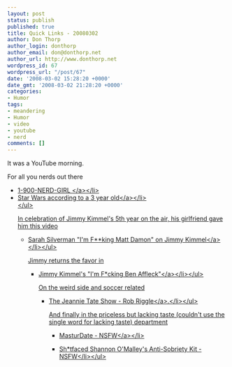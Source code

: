 ```yaml
---
layout: post
status: publish
published: true
title: Quick Links - 20080302
author: Don Thorp
author_login: donthorp
author_email: don@donthorp.net
author_url: http://www.donthorp.net
wordpress_id: 67
wordpress_url: "/post/67"
date: '2008-03-02 15:28:20 +0000'
date_gmt: '2008-03-02 21:28:20 +0000'
categories:
- Humor
tags:
- meandering
- Humor
- video
- youtube
- nerd
comments: []
---
```

<p>It was a YouTube morning.</p>
<p>For all you nerds out there </p>
<ul>
<li><a href="http:&#47;&#47;www.youtube.com&#47;watch?v=wmRSuYIL1zc" target="video">1-900-NERD-GIRL  <&#47;a><&#47;li>
<li><a href="http:&#47;&#47;www.youtube.com&#47;watch?v=EBM854BTGL0" target="video">Star Wars according to a 3 year old<&#47;a><&#47;li><br />
<&#47;ul></p>
<p>In celebration of Jimmy Kimmel's 5th year on the air, his girlfriend gave him this video
<ul>
<li><a href="http:&#47;&#47;www.youtube.com&#47;watch?v=Haf2Gvr4Tm8" target="video">Sarah Silverman "I'm F**king Matt Damon" on Jimmy Kimmel<&#47;a><&#47;li><&#47;ul></p>
<p>Jimmy returns the favor in
<ul>
<li><a href="http:&#47;&#47;www.youtube.com&#47;watch?v=rGa29kPBbp4" target="video">Jimmy Kimmel's "I'm F*cking Ben Affleck"<&#47;a><&#47;li><&#47;ul></p>
<p>On the weird side and soccer related
<ul>
<li><a href="http:&#47;&#47;www.youtube.com&#47;watch?v=9p4PKxEHxGM" target="video">The Jeannie Tate Show - Rob Riggle<&#47;a>.<&#47;li><&#47;ul></p>
<p>And finally in the priceless but lacking taste (couldn't use the single word for lacking taste) department
<ul>
<li><a href="http:&#47;&#47;www.youtube.com&#47;watch?v=klcmX--IIzo" target="video">MasturDate - NSFW<&#47;a><&#47;li></p>
<li><a href="http:&#47;&#47;www.youtube.com&#47;watch?v=UnebVIdCDco" target="video">Sh*tfaced Shannon O'Malley's Anti-Sobriety Kit - NSFW<&#47;li><&#47;ul><br />
